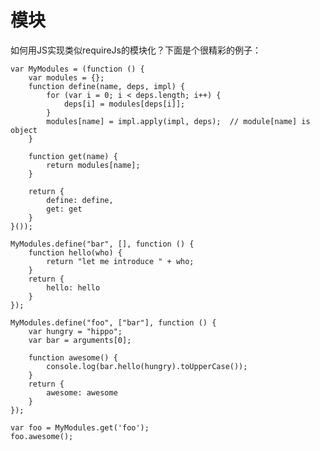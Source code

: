 # 模块
如何用JS实现类似requireJs的模块化？下面是个很精彩的例子：

    var MyModules = (function () {
        var modules = {};
        function define(name, deps, impl) {
            for (var i = 0; i < deps.length; i++) {
                deps[i] = modules[deps[i]];
            }
            modules[name] = impl.apply(impl, deps);  // module[name] is object
        }

        function get(name) {
            return modules[name];
        }

        return {
            define: define,
            get: get
        }
    }());

    MyModules.define("bar", [], function () {
        function hello(who) {
            return "let me introduce " + who;
        }
        return {
            hello: hello
        }
    });

    MyModules.define("foo", ["bar"], function () {
        var hungry = "hippo";
        var bar = arguments[0];

        function awesome() {
            console.log(bar.hello(hungry).toUpperCase());
        }
        return {
            awesome: awesome
        }
    });

    var foo = MyModules.get('foo');
    foo.awesome();